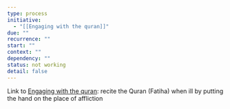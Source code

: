 ```yaml
---
type: process
initiative:
  - "[[Engaging with the quran]]"
due: ""
recurrence: ""
start: ""
context: ""
dependency: ""
status: not working
detail: false
---
```


Link to [Engaging with the quran](Initiatives/worship/Engaging%20with%20the%20quran.md): recite the Quran (Fatiha) when ill by putting the hand on the place of affliction
